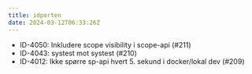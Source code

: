 ```yaml
---
title: idporten
date: 2024-03-12T06:33:26Z
---
```

- ID-4050: Inkludere scope visibility i scope-api (#211)
- ID-4043: systest mot systest (#210)
- ID-4012: Ikke spørre sp-api hvert 5. sekund i docker/lokal dev (#209)

